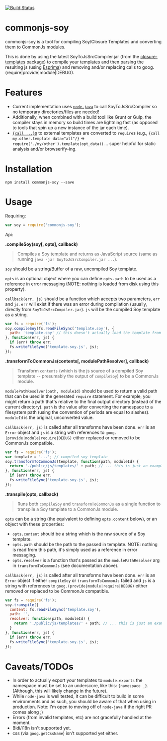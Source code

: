 [![Build Status](https://travis-ci.org/mattpowell/commonjs-soy.svg?branch=master)](https://travis-ci.org/mattpowell/commonjs-soy)
# commonjs-soy
commonjs-soy is a tool for compiling Soy/Closure Templates and converting them to CommonJs modules.

This is done by using the latest SoyToJsSrcCompiler.jar (from the [closure-templates](https://www.npmjs.com/package/closure-templates) package) to compile your templates and then parsing the resulting js (using [Esprima](esprima.org)) and removing and/or replacing calls to goog.(require|provide|module|DEBUG).

Features
===
- Current implementation uses [`node-java`](https://github.com/joeferner/node-java) to call SoyToJsSrcCompiler so no temporary directories/files are needed!
- Additionally, when combined with a build tool like Grunt or Gulp, the compiler stays in memory so build times are lightning fast (as opposed to tools that spin up a new instance of the jar each time).
- [`{call ...}`s](https://developers.google.com/closure/templates/docs/commands#call) to external templates are converted to `require`s (e.g., `{call my.other.template data="all"/}` => `require('./my/other').template(opt_data)`) ... super helpful for static analysis and/or browserify-ing.

Installation
===
`npm install commonjs-soy --save`

Usage
===
Requiring:
```js
var soy = require('commonjs-soy');
```
Api:

**.compileSoy(soy[, opts], callback)**
> Compiles a Soy template and returns as JavaScript source (same as running `java -jar SoyToJsSrcCompiler.jar ...`).

`soy` should be a string/Buffer of a raw, uncompiled Soy template.

`opts` is an optional object where you can define `opts.path` to be used as a reference in error messaging (NOTE: nothing is loaded from disk using this property).

`callback(err, js)` should be a function which accepts two parameters, `err` and `js`. `err` will exist if there was an error during compilation (usually, directly from `SoyToJsSrcCompiler.jar`). `js` will be the compiled Soy template as a string.
```js
var fs = require('fs');
soy.compileSoy(fs.readFileSync('template.soy'), {
  path: 'template.soy' // this doesn't actually load the template from this path... it' just used as a reference in error messages
}, function(err, js) {
  if (err) throw err;
  fs.writeFileSync('template.soy.js', js);
});
```

**.transformToCommonJs(contents[, modulePathResolver], callback)**
> Transform `contents` (which is the js source of a compiled Soy template -- presumably the output of `compileSoy`) to be a CommonJs module.

`modulePathResolver(path, moduleId)` should be used to return a valid path that can be used in the generated `require` statement. For example, you might return a path that's relative to the final output directory (instead of the current directory). `path` is the value after converting the namespace to a filesystem path (using the convention of periods are equal to slashes). `moduleId` is the original, unconverted value.

`callback(err, js)` is called after all transforms have been done. `err` is an `Error` object and `js` is a string with references to `goog.(provide|module|require|DEBUG)` either replaced or removed to be CommonJs compatible.
```js
var fs = require('fs');
var template = '...'; // compiled soy template
soy.transformToCommonJs(template, function(path, moduleId) {
  return './public/js/templates/' + path; // ... this is just an example
}, function(err, js) {
  if (err) throw err;
  fs.writeFileSync('template.soy.js', js);
});
```

**.transpile(opts, callback)**

> Runs both `compileSoy` and `transformToCommonJs` as a single function to transpile a Soy template to a CommonJs module.

`opts` can be a string (the equivalent to defining `opts.content` below), or an object with these properties:
* `opts.content` should be a string which is the raw source of a Soy template.
* `opts.path` should be the path to the passed in template. NOTE: nothing is read from this path, it's simply used as a reference in error messaging.
* `opts.resolver` is a function that's passed as the `modulePathResolver` arg in `transformToCommonJs` (see documentation above).

`callback(err, js)` is called after all transforms have been done. `err` is an `Error` object if either `compileSoy` or `transformToCommonJs` failed and `js` is a string with references to `goog.(provide|module|require|DEBUG)` either removed or replaced to be CommonJs compatible.
```js
var fs = require('fs');
soy.transpile({
  content: fs.readFileSync('template.soy'),
  path: '',
  resolver: function(path, moduleId) {
    return './public/js/templates/' + path; // ... this is just an example
  }
}, function(err, js) {
  if (err) throw err;
  fs.writeFileSync('template.soy.js', js);
});
```
Caveats/TODOs
===
* In order to actually export your templates to `module.exports` the namespace must be set to an underscore, like this: `{namespace _}`. (Although, this will likely change in the future).
* While `node-java` is well tested, it can be difficult to build in some environments and as such, you should be aware of that when using in production. Note: I'm open to moving off of `node-java` if the right PR comes along ;)
* Errors (from invalid templates, etc) are not gracefully handled at the moment.
* Bidi/i18n isn't supported yet.
* css (via `goog.getCssName`) isn't supported yet either.
